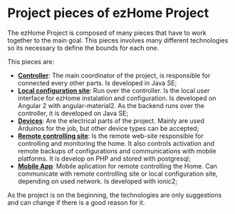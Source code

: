 # Project pieces of ezHome Project #

The ezHome Project is composed of many pieces that have to work together to the main goal. This pieces involves many different technologies so its necessary to define the bounds for each one.

This pieces are:

* **[Controller](controller/README.md)**: The main coordinator of the project, is responsible for connected every other parts. Is developed in Java SE;
* **[Local configuration site](local-site/README.md)**: Run over the controller. Is the local user interface for ezHome instalation and configuration. Is developed on Angular 2 with angular-material2. As the backend runs over the controller, it is developed on Java SE;
* **[Devices](devices/README.md)**: Are the electrical parts of the project. Mainly are used Arduinos for the job, but other device types can be accepted;
* **[Remote controlling site](remote-site/README.md)**: Is the remote web-site responsible for controlling and monitoring the home. It also controls activation and remote backups of configurations and communications with mobile platforms. It is develop on PHP and stored with postgresql;
* **[Mobile App](mobile/README.md)**: Mobile aplication for remote controlling the Home. Can communicate with remote controlling site or local configuration site, depending on used network. Is developed with ionic2;

As the project is on the beginning, the technologies are only suggestions and can change if there is a good reason for it.
